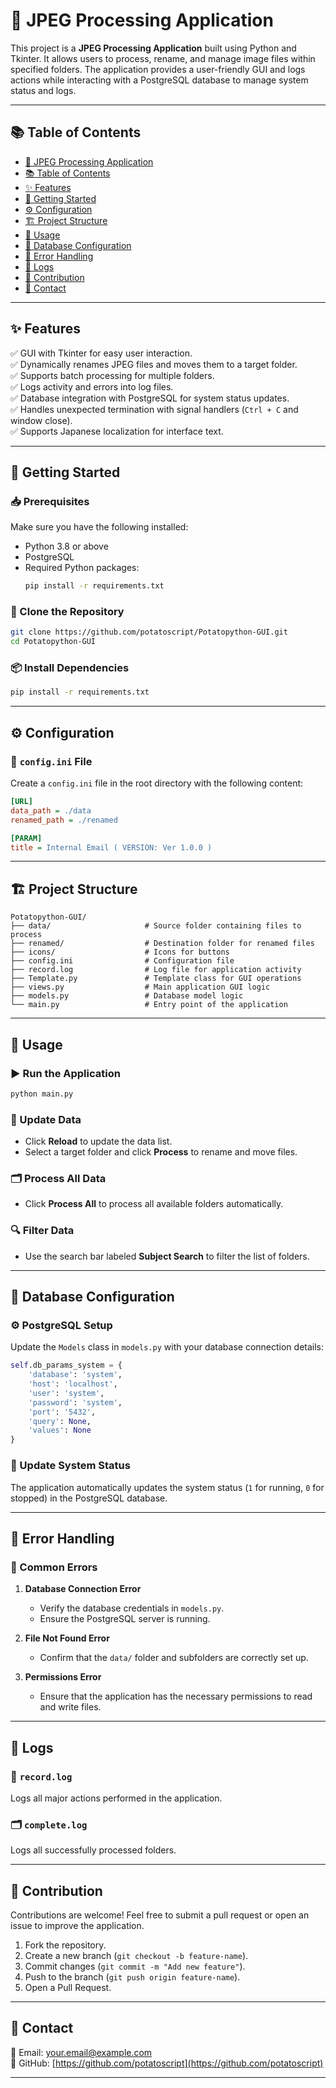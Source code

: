 # 📧 JPEG Processing Application

This project is a **JPEG Processing Application** built using Python and Tkinter. It allows users to process, rename, and manage image files within specified folders. The application provides a user-friendly GUI and logs actions while interacting with a PostgreSQL database to manage system status and logs.

---

## 📚 **Table of Contents**

- [📧 JPEG Processing Application](#-qc-jpeg-processing-application)
- [📚 Table of Contents](#-table-of-contents)
- [✨ Features](#-features)
- [🚀 Getting Started](#-getting-started)
- [⚙️ Configuration](#️-configuration)
- [🏗️ Project Structure](#️-project-structure)
- [📝 Usage](#-usage)
- [🔌 Database Configuration](#-database-configuration)
- [🐛 Error Handling](#-error-handling)
- [📄 Logs](#-logs)
- [🤝 Contribution](#-contribution)
- [📧 Contact](#-contact)

---

## ✨ **Features**

✅ GUI with Tkinter for easy user interaction.  
✅ Dynamically renames JPEG files and moves them to a target folder.  
✅ Supports batch processing for multiple folders.  
✅ Logs activity and errors into log files.  
✅ Database integration with PostgreSQL for system status updates.  
✅ Handles unexpected termination with signal handlers (`Ctrl + C` and window close).  
✅ Supports Japanese localization for interface text.

---

## 🚀 **Getting Started**

### 📥 Prerequisites

Make sure you have the following installed:

- Python 3.8 or above
- PostgreSQL
- Required Python packages:
  ```bash
  pip install -r requirements.txt
  ```

### 📂 Clone the Repository

```bash
git clone https://github.com/potatoscript/Potatopython-GUI.git
cd Potatopython-GUI
```

### 📦 Install Dependencies

```bash
pip install -r requirements.txt
```

---

## ⚙️ **Configuration**

### 🔧 `config.ini` File

Create a `config.ini` file in the root directory with the following content:

```ini
[URL]
data_path = ./data
renamed_path = ./renamed

[PARAM]
title = Internal Email ( VERSION: Ver 1.0.0 )
```

---

## 🏗️ **Project Structure**

```
Potatopython-GUI/
├── data/                     # Source folder containing files to process
├── renamed/                  # Destination folder for renamed files
├── icons/                    # Icons for buttons
├── config.ini                # Configuration file
├── record.log                # Log file for application activity
├── Template.py               # Template class for GUI operations
├── views.py                  # Main application GUI logic
├── models.py                 # Database model logic
└── main.py                   # Entry point of the application
```

---

## 📝 **Usage**

### ▶️ Run the Application

```bash
python main.py
```

### 🔁 Update Data

- Click **Reload** to update the data list.
- Select a target folder and click **Process** to rename and move files.

### 🗂️ Process All Data

- Click **Process All** to process all available folders automatically.

### 🔍 Filter Data

- Use the search bar labeled **Subject Search** to filter the list of folders.

---

## 🔌 **Database Configuration**

### ⚙️ PostgreSQL Setup

Update the `Models` class in `models.py` with your database connection details:

```python
self.db_params_system = {
    'database': 'system',
    'host': 'localhost',
    'user': 'system',
    'password': 'system',
    'port': '5432',
    'query': None,
    'values': None
}
```

### 📡 Update System Status

The application automatically updates the system status (`1` for running, `0` for stopped) in the PostgreSQL database.

---

## 🐛 **Error Handling**

### 🚨 Common Errors

1. **Database Connection Error**

   - Verify the database credentials in `models.py`.
   - Ensure the PostgreSQL server is running.

2. **File Not Found Error**

   - Confirm that the `data/` folder and subfolders are correctly set up.

3. **Permissions Error**
   - Ensure that the application has the necessary permissions to read and write files.

---

## 📄 **Logs**

### 📝 `record.log`

Logs all major actions performed in the application.

### 🗂️ `complete.log`

Logs all successfully processed folders.

---

## 🤝 **Contribution**

Contributions are welcome! Feel free to submit a pull request or open an issue to improve the application.

1. Fork the repository.
2. Create a new branch (`git checkout -b feature-name`).
3. Commit changes (`git commit -m "Add new feature"`).
4. Push to the branch (`git push origin feature-name`).
5. Open a Pull Request.

---

## 📧 **Contact**

📧 Email: [your.email@example.com](mailto:your.email@example.com)  
🔗 GitHub: [https://github.com/potatoscript](https://github.com/potatoscript)

---

